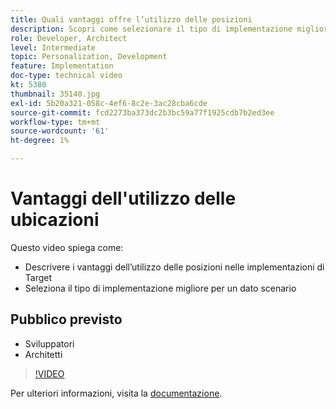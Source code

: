 ```yaml
---
title: Quali vantaggi offre l’utilizzo delle posizioni
description: Scopri come selezionare il tipo di implementazione migliore di Adobe Target per uno scenario specifico.
role: Developer, Architect
level: Intermediate
topic: Personalization, Development
feature: Implementation
doc-type: technical video
kt: 5380
thumbnail: 35140.jpg
exl-id: 5b20a321-058c-4ef6-8c2e-3ac28cba6cde
source-git-commit: fcd2273ba373dc2b3bc59a77f1925cdb7b2ed3ee
workflow-type: tm+mt
source-wordcount: '61'
ht-degree: 1%

---
```


# Vantaggi dell&#39;utilizzo delle ubicazioni

Questo video spiega come:

* Descrivere i vantaggi dell’utilizzo delle posizioni nelle implementazioni di Target
* Seleziona il tipo di implementazione migliore per un dato scenario

## Pubblico previsto

* Sviluppatori
* Architetti

>[!VIDEO](https://video.tv.adobe.com/v/35140/?quality=12)

Per ulteriori informazioni, visita la [documentazione](https://experienceleague.adobe.com/docs/target/using/implement-target/implementing-target.html?lang=it).
